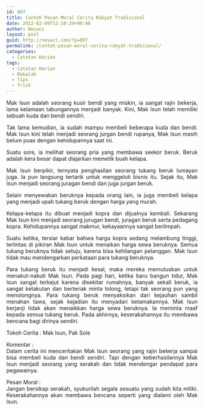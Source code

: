 ```yaml
---
id: 807
title: Contoh Pesan Moral Cerita Rakyat Tradisional
date: 2012-02-09T12:10:29+00:00
author: Nesaci
layout: post
guid: http://nesaci.com/?p=807
permalink: /contoh-pesan-moral-cerita-rakyat-tradisional/
categories:
  - Catatan Harian
tags:
  - Catatan Harian
  - Makalah
  - Tips
  - Trick
---
```

<p style="text-align: justify;">
  Mak Isun adalah seorang kusir bendi yang miskin, ia sangat rajin bekerja, lama kelamaan tabungannya menjadi banyak. Kini, Mak Isun telah memiliki sebuah kuda dan bendi sendiri.
</p>

<p style="text-align: justify;">
  Tak lama kemudian, ia sudah mampu membeli beberapa kuda dan bendi. Mak Isun kini telah menjadi seorang jurgan bendi rupanya, Mak Isun masih belum puas dengan kehidupannya saat ini.
</p>

<p style="text-align: justify;">
  Suatu sore, ia melihat seorang pria yang membawa seekor beruk. Beruk adalah kera besar dapat diajarkan memetik buah kelapa.
</p>

<p style="text-align: justify;">
  Mak Isun berpikir, ternyata penghasilan seorang tukang beruk lumayan juga. Ia pun langsung tertarik untuk menggeluti bisnis itu. Sejak itu, Mak Isun menjadi seorang juragan bendi dan juga jurgan beruk.
</p>

<p style="text-align: justify;">
  Selain menyewakan beruknya kepada orang lain, ia juga membeli kelapa yang menjadi upah tukang beruk dengan harga yang murah.
</p>

<p style="text-align: justify;">
  Kelapa-kelapa itu dibuat menjadi kopra dan dijualnya kembali. Sekarang Mak Isun kini menjadi seorang jurugan bendi, juragan beruk serta pedagang kopra. Kehidupannya sangat makmur, kekayaannya sangat berlimpah.
</p>

<p style="text-align: justify;">
  Suatu ketika, tersiar kabar bahwa harga kopra sedang melambung tinggi, terlintas di pikiran Mak Isun untuk menaikan harga sewa beruknya. Semua tukang beruknya tidak setuju, karena bisa kehilangan pelanggan. Mak Isun tidak mau mendengarkan perkataan para tukang beruknya.
</p>

<p style="text-align: justify;">
  Para tukang beruk itu menjadi kesal, maka mereka memutuskan untuk menakut-nakuti Mak Isun. Pada pagi hari, ketika baru bangun tidur, Mak Isun sangat terkejut karena disekitar rumahnya, banyak sekali beruk, ia sangat ketakutan dan berteriak minta tolong, tetapi tak seorang pun yang menolongnya. Para tukang beruk menyaksikan dari kejauhan sambil menahan tawa, sejak kejadian itu menyadari ketamakannya. Mak Isun berjanji tidak akan menaikkan harga sewa beruknya. Ia meminta maaf kepada semua tukang beruk. Pada akhirnya, keserakahannya itu membawa bencana bagi dirinya sendiri.
</p>

<p style="text-align: justify;">
  Tokoh Cerita : Mak Isun, Pak Sole
</p>

<p style="text-align: justify;">
  Komentar :<br /> Dalam cerita ini menceritakan Mak Isun seorang yang rajin bekerja sampai bisa membeli kuda dan bendi sendiri. Tapi dengan keberhasilannya Mak Isun menjadi seorang yang serakah dan tidak mendengar pendapat para pegawainya.
</p>

<p style="text-align: justify;">
  Pesan Moral :<br /> Jangan bersikap serakah, syukurilah segala sesuatu yang sudah kita miliki. Keserakahannya akan membawa bencana seperti yang dialami oleh Mak Isun.
</p>